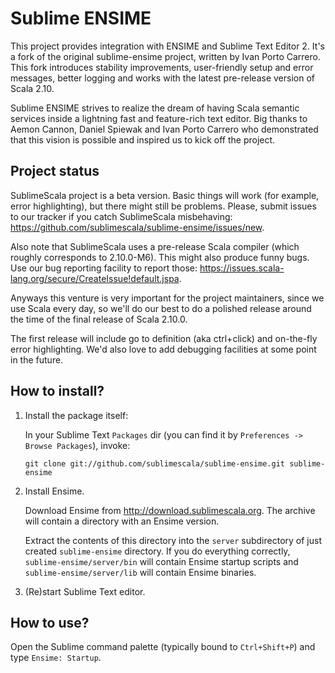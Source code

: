 # Sublime ENSIME

This project provides integration with ENSIME and Sublime Text Editor 2.
It's a fork of the original sublime-ensime project, written by Ivan Porto Carrero.
This fork introduces stability improvements, user-friendly setup and error messages,
better logging and works with the latest pre-release version of Scala 2.10.

Sublime ENSIME strives to realize the dream of having Scala semantic services
inside a lightning fast and feature-rich text editor. Big thanks to Aemon Cannon, 
Daniel Spiewak and Ivan Porto Carrero who demonstrated that this vision is possible
and inspired us to kick off the project.

## Project status

SublimeScala project is a beta version. Basic things will work (for example, error highlighting), 
but there might still be problems. Please, submit issues to our tracker 
if you catch SublimeScala misbehaving: https://github.com/sublimescala/sublime-ensime/issues/new.

Also note that SublimeScala uses a pre-release Scala compiler (which roughly corresponds to 2.10.0-M6). 
This might also produce funny bugs. Use our bug reporting facility to report those: 
https://issues.scala-lang.org/secure/CreateIssue!default.jspa.

Anyways this venture is very important for the project maintainers, since we use Scala every day, 
so we'll do our best to do a polished release around the time of the final release of Scala 2.10.0.

The first release will include go to definition (aka ctrl+click) and on-the-fly error highlighting.
We'd also love to add debugging facilities at some point in the future.

## How to install?

1. Install the package itself:

    In your Sublime Text `Packages` dir (you can find it by `Preferences -> Browse Packages`), invoke:

    ```
    git clone git://github.com/sublimescala/sublime-ensime.git sublime-ensime
    ```

2. Install Ensime.

    Download Ensime from http://download.sublimescala.org. 
    The archive will contain a directory with an Ensime version. 
    
    Extract the contents of this directory into the `server` subdirectory 
    of just created `sublime-ensime` directory. If you do everything correctly,
    `sublime-ensime/server/bin` will contain Ensime startup scripts and
    `sublime-ensime/server/lib` will contain Ensime binaries.

3. (Re)start Sublime Text editor.

## How to use?

Open the Sublime command palette (typically bound to `Ctrl+Shift+P`) and type `Ensime: Startup`.